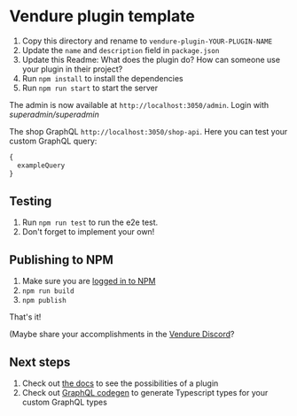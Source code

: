 # Vendure plugin template

1. Copy this directory and rename to `vendure-plugin-YOUR-PLUGIN-NAME`
2. Update the `name` and `description` field in `package.json`
3. Update this Readme: What does the plugin do? How can someone use your plugin in their project?
4. Run `npm install` to install the dependencies
5. Run `npm run start` to start the server

The admin is now available at `http://localhost:3050/admin`. Login with _superadmin/superadmin_

The shop GraphQL `http://localhost:3050/shop-api`. Here you can test your custom GraphQL query:
```graphql
{
  exampleQuery
}
```

## Testing

1. Run `npm run test` to run the e2e test.
2. Don't forget to implement your own!

## Publishing to NPM

1. Make sure you are [logged in to NPM](https://docs.npmjs.com/cli/v9/commands/npm-login)
2. `npm run build`
3. `npm publish`

That's it!

(Maybe share your accomplishments in the [Vendure Discord](https://vendure.io/community)?

## Next steps

1. Check out [the docs](https://docs.vendure.io/guides/developer-guide/plugins/) to see the possibilities of a plugin
2. Check out [GraphQL codegen](https://the-guild.dev/graphql/codegen) to generate Typescript types for your custom GraphQL types
